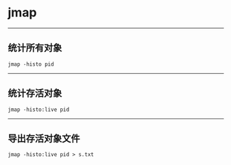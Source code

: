 ﻿# jmap

---

## 统计所有对象
```
jmap -histo pid
```

---

## 统计存活对象
```
jmap -histo:live pid 
```

---
## 导出存活对象文件
```
jmap -histo:live pid > s.txt
```




